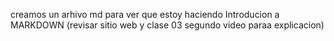 creamos un arhivo md para ver que estoy haciendo
Introducion a MARKDOWN (revisar sitio web y clase 03 segundo video paraa explicacion)
